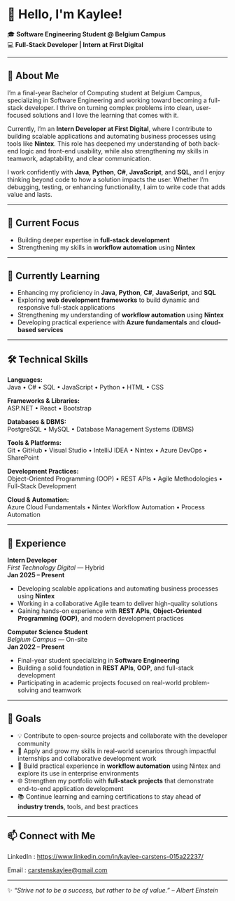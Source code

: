 # 👋 Hello, I'm Kaylee!

🎓 **Software Engineering Student @ Belgium Campus**  
💻 **Full-Stack Developer | Intern at First Digital**

---
## 🌟 About Me

I’m a final-year Bachelor of Computing student at Belgium Campus, specializing in Software Engineering and working toward becoming a full-stack developer. I thrive on turning complex problems into clean, user-focused solutions and I love the learning that comes with it.

Currently, I’m an **Intern Developer at First Digital**, where I contribute to building scalable applications and automating business processes using tools like **Nintex**. This role has deepened my understanding of both back-end logic and front-end usability, while also strengthening my skills in teamwork, adaptability, and clear communication.

I work confidently with **Java**, **Python**, **C#**, **JavaScript**, and **SQL**, and I enjoy thinking beyond code to how a solution impacts the user. Whether I’m debugging, testing, or enhancing functionality, I aim to write code that adds value and lasts.

---
## 🔭 Current Focus  

- Building deeper expertise in **full-stack development** 
- Strengthening my skills in **workflow automation** using **Nintex**

---
## 🌱 Currently Learning  

- Enhancing my proficiency in **Java**, **Python**, **C#**, **JavaScript**, and **SQL**  
- Exploring **web development frameworks** to build dynamic and responsive full-stack applications  
- Strengthening my understanding of **workflow automation** using **Nintex**
- Developing practical experience with **Azure fundamentals** and **cloud-based services**

---
## 🛠️ Technical Skills  

**Languages:**  
Java • C# • SQL • JavaScript • Python • HTML • CSS  

**Frameworks & Libraries:**  
ASP.NET • React • Bootstrap  

**Databases & DBMS:**  
PostgreSQL • MySQL • Database Management Systems (DBMS)  

**Tools & Platforms:**  
Git • GitHub • Visual Studio • IntelliJ IDEA • Nintex • Azure DevOps • SharePoint  

**Development Practices:**  
Object-Oriented Programming (OOP) • REST APIs • Agile Methodologies • Full-Stack Development  

**Cloud & Automation:**  
Azure Cloud Fundamentals • Nintex Workflow Automation • Process Automation

---
## 💼 Experience  

**Intern Developer**  
*First Technology Digital* — Hybrid  
**Jan 2025 – Present**  
- Developing scalable applications and automating business processes using **Nintex**  
- Working in a collaborative Agile team to deliver high-quality solutions  
- Gaining hands-on experience with **REST APIs**, **Object-Oriented Programming (OOP)**, and modern development practices  

**Computer Science Student**  
*Belgium Campus* — On-site  
**Jan 2022 – Present**  
- Final-year student specializing in **Software Engineering**  
- Building a solid foundation in **REST APIs**, **OOP**, and full-stack development  
- Participating in academic projects focused on real-world problem-solving and teamwork

---
## 🎯 Goals

- 💡 Contribute to open-source projects and collaborate with the developer community  
- 🚀 Apply and grow my skills in real-world scenarios through impactful internships and collaborative development work  
- 🤖 Build practical experience in **workflow automation** using Nintex and explore its use in enterprise environments  
- 🌐 Strengthen my portfolio with **full-stack projects** that demonstrate end-to-end application development  
- 📚 Continue learning and earning certifications to stay ahead of **industry trends**, tools, and best practices
 
---
## 📫 Connect with Me

LinkedIn : https://www.linkedin.com/in/kaylee-carstens-015a22237/

Email : carstenskaylee@gmail.com

---
✨ *“Strive not to be a success, but rather to be of value.” – Albert Einstein*  





